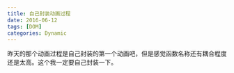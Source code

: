 ```yaml
---
title: 自己封装动画过程
date: 2016-06-12
tags: [DOM]
categories: Dynamic
---
```


昨天的那个动画过程是自己封装的第一个动画吧，但是感觉函数名称还有耦合程度还是太高。这个我一定要自己封装一下。